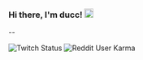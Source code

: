 ### Hi there, I'm ducc! <img src="https://c.tenor.com/zTKB-sgR15sAAAAM/smile-eyes-smiley.gif" width="18px">

--

![Twitch Status](https://img.shields.io/twitch/status/duckygamer_13?label=duckygamer_13&style=social) 
![Reddit User Karma](https://img.shields.io/reddit/user-karma/combined/Ducky_Gamer_13?label=%2Fu%2FDucky_Gamer_13&style=social)

<!--
**Duckygamer13/Duckygamer13** is a ✨ _special_ ✨ repository because its `README.md` (this file) appears on your GitHub profile.

Here are some ideas to get you started:

- 🔭 I’m currently working on ...
- 🌱 I’m currently learning ...
- 👯 I’m looking to collaborate on ...
- 🤔 I’m looking for help with ...
- 💬 Ask me about ...
- 📫 How to reach me: ...
- 😄 Pronouns: ...
- ⚡ Fun fact: ...
-->
